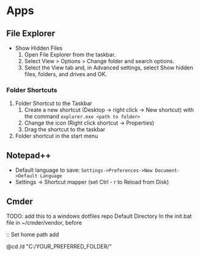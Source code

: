 # Apps

## File Explorer
* Show Hidden Files
   1. Open File Explorer from the taskbar. 
   2. Select View > Options > Change folder and search options.
   3. Select the View tab and, in Advanced settings, select Show hidden files, folders, and drives and OK.
### Folder Shortcuts
1. Folder Shortcut to the Taskbar
    1. Create a new shortcut (Desktop -> right click -> New shortcut) with the command `explorer.exe <path to folder>`
    2. Change the icon (Right click shortcut -> Properties)
    3. Drag the shortcut to the taskbar
2. Folder shortcut in the start menu

## Notepad++
* Default language to save: `Settings->Preferences->New Document->Default Language`
* Settings -> Shortcut mapper (set Ctrl - r to Reload from Disk)

## Cmder
TODO: add this to a windows dotfiles repo
Default Directory
In the init.bat file in ~/cmder/vendor, before

:: Set home path
add

@cd /d "C:/YOUR_PREFERRED_FOLDER/"

